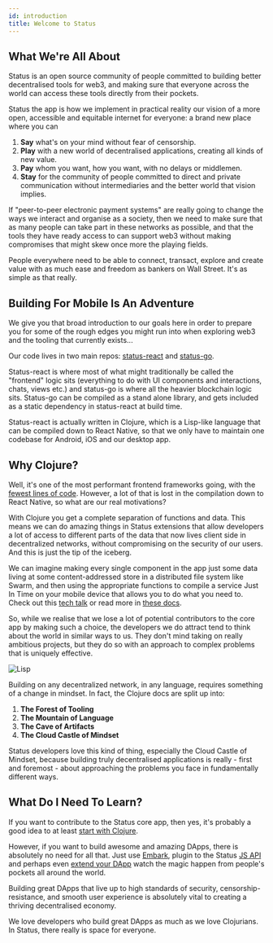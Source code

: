 ```yaml
---
id: introduction
title: Welcome to Status
---
```


## What We're All About

Status is an open source community of people committed to building better decentralised tools for web3, and making sure that everyone across the world can access these tools directly from their pockets.

Status the app is how we implement in practical reality our vision of a more open, accessible and equitable internet for everyone: a brand new place where you can 

1. **Say** what's on your mind without fear of censorship.
2. **Play** with a new world of decentralised applications, creating all kinds of new value.
3. **Pay** whom you want, how you want, with no delays or middlemen.
4. **Stay** for the community of people committed to direct and private communication without intermediaries and the better world that vision implies.

If "peer-to-peer electronic payment systems" are really going to change the ways we interact and organise as a society, then we need to make sure that as many people can take part in these networks as possible, and that the tools they have ready access to can support web3 without making compromises that might skew once more the playing fields.

People everywhere need to be able to connect, transact, explore and create value with as much ease and freedom as bankers on Wall Street. It's as simple as that really.

## Building For Mobile Is An Adventure

We give you that broad introduction to our goals here in order to prepare you for some of the rough edges you might run into when exploring web3 and the tooling that currently exists...

Our code lives in two main repos: [status-react](https://github.com/status-im/status-react) and [status-go](https://github.com/status-im/status-go). 

Status-react is where most of what might traditionally be called the "frontend" logic sits (everything to do with UI components and interactions, chats, views etc.) and status-go is where all the heavier blockchain logic sits. Status-go can be compiled as a stand alone library, and gets included as a static dependency in status-react at build time.

Status-react is actually written in Clojure, which is a Lisp-like language that can be compiled down to React Native, so that we only have to maintain one codebase for Android, iOS and our desktop app.

## Why Clojure?

Well, it's one of the most performant frontend frameworks going, with the [fewest lines of code](https://medium.freecodecamp.org/a-real-world-comparison-of-front-end-frameworks-with-benchmarks-2018-update-e5760fb4a962). However, a lot of that is lost in the compilation down to React Native, so what are our real motivations?

With Clojure you get a complete separation of functions and data. This means we can do amazing things in Status extensions that allow developers a lot of access to different parts of the data that now lives client side in decentralized networks, without compromising on the security of our users. And this is just the tip of the iceberg. 

We can imagine making every single component in the app just some data living at some content-addressed store in a distributed file system like Swarm, and then using the appropriate functions to compile a service Just In Time on your mobile device that allows you to do what you need to. Check out this [tech talk](https://www.youtube.com/watch?v=VYWujJBAb80&index=9&list=PLbrz7IuP1hrgDI595BXQGAXKvoexj8JCY) or read more in [these docs](intro_dapps.html).

So, while we realise that we lose a lot of potential contributors to the core app by making such a choice, the developers we do attract tend to think about the world in similar ways to us. They don't mind taking on really ambitious projects, but they do so with an approach to complex problems that is uniquely effective.

![Lisp](../img/lisp.jpg)

Building on any decentralized network, in any language, requires something of a change in mindset. In fact, the Clojure docs are split up into:

1. **The Forest of Tooling**
2. **The Mountain of Language**
3. **The Cave of Artifacts**
4. **The Cloud Castle of Mindset**

Status developers love this kind of thing, especially the Cloud Castle of Mindset, because building truly decentralised applications is really - first and foremost - about approaching the problems you face in fundamentally different ways. 

## What Do I Need To Learn?

If you want to contribute to the Status core app, then yes, it's probably a good idea to at least [start with Clojure](https://www.braveclojure.com/introduction/).

However, if you want to build awesome and amazing DApps, there is absolutely no need for all that. Just use [Embark](https://embark.status.im), plugin to the Status [JS API](status_web_api.html) and perhaps even [extend your DApp](../tutorials/extensions_tutorial_chat_command.html) watch the magic happen from people's pockets all around the world.

Building great DApps that live up to high standards of security, censorship-resistance, and smooth user experience is absolutely vital to creating a thriving decentralised economy.

We love developers who build great DApps as much as we love Clojurians. In Status, there really is space for everyone.